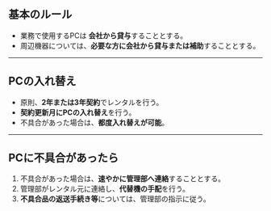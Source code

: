 ## 基本のルール

- 業務で使用するPCは **会社から貸与**することとする。  
- 周辺機器については、**必要な方に会社から貸与または補助**することとする。

---

## PCの入れ替え

- 原則、**2年または3年契約**でレンタルを行う。  
- **契約更新月にPCの入れ替え**を行う。  
- 不具合があった場合は、**都度入れ替えが可能**。

---

## PCに不具合があったら

1. 不具合があった場合は、**速やかに管理部へ連絡**することとする。  
2. 管理部がレンタル元に連絡し、**代替機の手配**を行う。  
3. **不具合品の返送手続き等**については、管理部の指示に従う。

